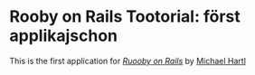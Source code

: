 # Rooby on Rails Tootorial: först applikajschon

This is the first application for [*Ruooby on Rails*](http://railstutorial.org) by [Michael Hartl](http://michaelhartl.com)